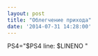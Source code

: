 ```yaml
---
layout: post
title: "Облегчение прихода"
date: '2014-07-31 14:28:00'
---
```


PS4="$PS4 line: \$LINENO "